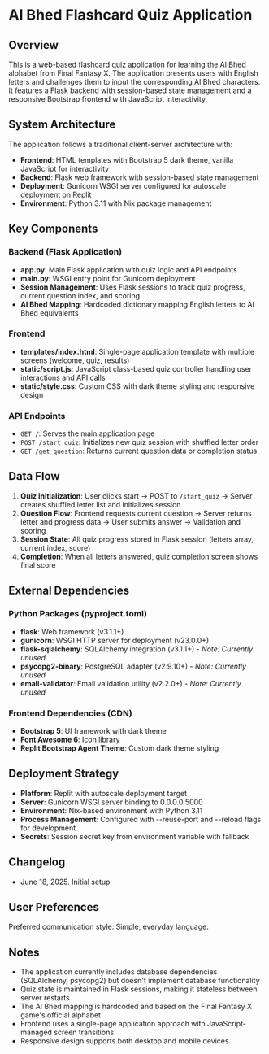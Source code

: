 # Al Bhed Flashcard Quiz Application

## Overview

This is a web-based flashcard quiz application for learning the Al Bhed alphabet from Final Fantasy X. The application presents users with English letters and challenges them to input the corresponding Al Bhed characters. It features a Flask backend with session-based state management and a responsive Bootstrap frontend with JavaScript interactivity.

## System Architecture

The application follows a traditional client-server architecture with:

- **Frontend**: HTML templates with Bootstrap 5 dark theme, vanilla JavaScript for interactivity
- **Backend**: Flask web framework with session-based state management
- **Deployment**: Gunicorn WSGI server configured for autoscale deployment on Replit
- **Environment**: Python 3.11 with Nix package management

## Key Components

### Backend (Flask Application)
- **app.py**: Main Flask application with quiz logic and API endpoints
- **main.py**: WSGI entry point for Gunicorn deployment
- **Session Management**: Uses Flask sessions to track quiz progress, current question index, and scoring
- **Al Bhed Mapping**: Hardcoded dictionary mapping English letters to Al Bhed equivalents

### Frontend
- **templates/index.html**: Single-page application template with multiple screens (welcome, quiz, results)
- **static/script.js**: JavaScript class-based quiz controller handling user interactions and API calls
- **static/style.css**: Custom CSS with dark theme styling and responsive design

### API Endpoints
- `GET /`: Serves the main application page
- `POST /start_quiz`: Initializes new quiz session with shuffled letter order
- `GET /get_question`: Returns current question data or completion status

## Data Flow

1. **Quiz Initialization**: User clicks start → POST to `/start_quiz` → Server creates shuffled letter list and initializes session
2. **Question Flow**: Frontend requests current question → Server returns letter and progress data → User submits answer → Validation and scoring
3. **Session State**: All quiz progress stored in Flask session (letters array, current index, score)
4. **Completion**: When all letters answered, quiz completion screen shows final score

## External Dependencies

### Python Packages (pyproject.toml)
- **flask**: Web framework (v3.1.1+)
- **gunicorn**: WSGI HTTP server for deployment (v23.0.0+)
- **flask-sqlalchemy**: SQLAlchemy integration (v3.1.1+) - *Note: Currently unused*
- **psycopg2-binary**: PostgreSQL adapter (v2.9.10+) - *Note: Currently unused*
- **email-validator**: Email validation utility (v2.2.0+) - *Note: Currently unused*

### Frontend Dependencies (CDN)
- **Bootstrap 5**: UI framework with dark theme
- **Font Awesome 6**: Icon library
- **Replit Bootstrap Agent Theme**: Custom dark theme styling

## Deployment Strategy

- **Platform**: Replit with autoscale deployment target
- **Server**: Gunicorn WSGI server binding to 0.0.0.0:5000
- **Environment**: Nix-based environment with Python 3.11
- **Process Management**: Configured with --reuse-port and --reload flags for development
- **Secrets**: Session secret key from environment variable with fallback

## Changelog

- June 18, 2025. Initial setup

## User Preferences

Preferred communication style: Simple, everyday language.

## Notes

- The application currently includes database dependencies (SQLAlchemy, psycopg2) but doesn't implement database functionality
- Quiz state is maintained in Flask sessions, making it stateless between server restarts
- The Al Bhed mapping is hardcoded and based on the Final Fantasy X game's official alphabet
- Frontend uses a single-page application approach with JavaScript-managed screen transitions
- Responsive design supports both desktop and mobile devices